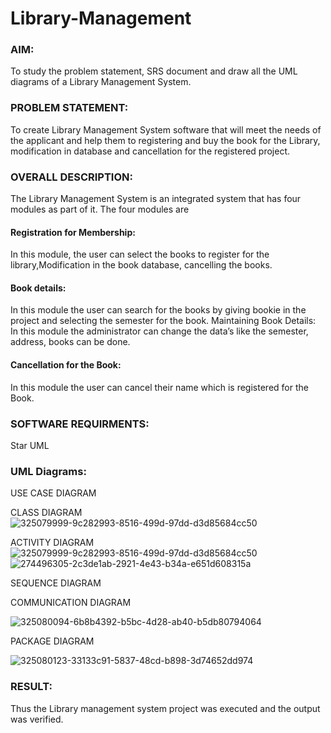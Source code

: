 # Library-Management
### AIM:
To study the problem statement, SRS document and draw all the UML diagrams of a Library Management System.
### PROBLEM STATEMENT:
To create Library Management System software that will meet the needs of the applicant
and help them to registering and buy the book for the Library, modification in database and
cancellation for the registered project.
### OVERALL DESCRIPTION:
The Library Management System is an integrated system that has four modules as part of
it. The four modules are
#### Registration for Membership:
In this module, the user can select the books to register for the library,Modification in the book
database, cancelling the books.
#### Book details:
In this module the user can search for the books by giving bookie in the project and selecting
the semester for the book.
Maintaining Book Details:
In this module the administrator can change the data’s like the semester, address, books can be
done.
#### Cancellation for the Book:
In this module the user can cancel their name which is registered for the Book.
### SOFTWARE REQUIRMENTS:
Star UML
### UML Diagrams:
USE CASE DIAGRAM

CLASS DIAGRAM
![325079999-9c282993-8516-499d-97dd-d3d85684cc50](https://github.com/subalakshmivenkat/Library-Management/assets/119393477/be159b06-9bd3-43e7-be08-885fa6d558be)

ACTIVITY DIAGRAM
![325079999-9c282993-8516-499d-97dd-d3d85684cc50](https://github.com/subalakshmivenkat/Library-Management/assets/119393477/6df9adc9-d3e0-4dbe-bab0-b6baaf0d8c1c)
![274496305-2c3de1ab-2921-4e43-b34a-e651d608315a](https://github.com/subalakshmivenkat/Library-Management/assets/119393477/f87f4b44-5336-4d21-b592-715a1a940671)


SEQUENCE DIAGRAM

COMMUNICATION DIAGRAM

![325080094-6b8b4392-b5bc-4d28-ab40-b5db80794064](https://github.com/subalakshmivenkat/Library-Management/assets/119393477/fcf0a964-414b-49d4-95ac-14551fae495c)

PACKAGE DIAGRAM

 ![325080123-33133c91-5837-48cd-b898-3d74652dd974](https://github.com/subalakshmivenkat/Library-Management/assets/119393477/c694fd71-d1b3-4d9d-8da9-f141442bbac4)

### RESULT:
Thus the Library management system project was executed and the output was verified.
